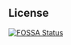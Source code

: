 ## License

[![FOSSA Status](https://app.fossa.com/api/projects/git%2Bgithub.com%2FiPhosgen%2Fmailer.svg?type=large)](https://app.fossa.com/projects/git%2Bgithub.com%2FiPhosgen%2Fmailer?ref=badge_large)
